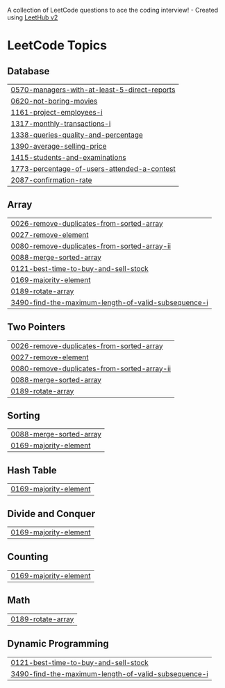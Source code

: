 A collection of LeetCode questions to ace the coding interview! - Created using [LeetHub v2](https://github.com/arunbhardwaj/LeetHub-2.0)
<!---LeetCode Topics Start-->
# LeetCode Topics
## Database
|  |
| ------- |
| [0570-managers-with-at-least-5-direct-reports](https://github.com/Michael-Emad-Ramzy/LeetCode/tree/master/0570-managers-with-at-least-5-direct-reports) |
| [0620-not-boring-movies](https://github.com/Michael-Emad-Ramzy/LeetCode/tree/master/0620-not-boring-movies) |
| [1161-project-employees-i](https://github.com/Michael-Emad-Ramzy/LeetCode/tree/master/1161-project-employees-i) |
| [1317-monthly-transactions-i](https://github.com/Michael-Emad-Ramzy/LeetCode/tree/master/1317-monthly-transactions-i) |
| [1338-queries-quality-and-percentage](https://github.com/Michael-Emad-Ramzy/LeetCode/tree/master/1338-queries-quality-and-percentage) |
| [1390-average-selling-price](https://github.com/Michael-Emad-Ramzy/LeetCode/tree/master/1390-average-selling-price) |
| [1415-students-and-examinations](https://github.com/Michael-Emad-Ramzy/LeetCode/tree/master/1415-students-and-examinations) |
| [1773-percentage-of-users-attended-a-contest](https://github.com/Michael-Emad-Ramzy/LeetCode/tree/master/1773-percentage-of-users-attended-a-contest) |
| [2087-confirmation-rate](https://github.com/Michael-Emad-Ramzy/LeetCode/tree/master/2087-confirmation-rate) |
## Array
|  |
| ------- |
| [0026-remove-duplicates-from-sorted-array](https://github.com/Michael-Emad-Ramzy/LeetCode/tree/master/0026-remove-duplicates-from-sorted-array) |
| [0027-remove-element](https://github.com/Michael-Emad-Ramzy/LeetCode/tree/master/0027-remove-element) |
| [0080-remove-duplicates-from-sorted-array-ii](https://github.com/Michael-Emad-Ramzy/LeetCode/tree/master/0080-remove-duplicates-from-sorted-array-ii) |
| [0088-merge-sorted-array](https://github.com/Michael-Emad-Ramzy/LeetCode/tree/master/0088-merge-sorted-array) |
| [0121-best-time-to-buy-and-sell-stock](https://github.com/Michael-Emad-Ramzy/LeetCode/tree/master/0121-best-time-to-buy-and-sell-stock) |
| [0169-majority-element](https://github.com/Michael-Emad-Ramzy/LeetCode/tree/master/0169-majority-element) |
| [0189-rotate-array](https://github.com/Michael-Emad-Ramzy/LeetCode/tree/master/0189-rotate-array) |
| [3490-find-the-maximum-length-of-valid-subsequence-i](https://github.com/Michael-Emad-Ramzy/LeetCode/tree/master/3490-find-the-maximum-length-of-valid-subsequence-i) |
## Two Pointers
|  |
| ------- |
| [0026-remove-duplicates-from-sorted-array](https://github.com/Michael-Emad-Ramzy/LeetCode/tree/master/0026-remove-duplicates-from-sorted-array) |
| [0027-remove-element](https://github.com/Michael-Emad-Ramzy/LeetCode/tree/master/0027-remove-element) |
| [0080-remove-duplicates-from-sorted-array-ii](https://github.com/Michael-Emad-Ramzy/LeetCode/tree/master/0080-remove-duplicates-from-sorted-array-ii) |
| [0088-merge-sorted-array](https://github.com/Michael-Emad-Ramzy/LeetCode/tree/master/0088-merge-sorted-array) |
| [0189-rotate-array](https://github.com/Michael-Emad-Ramzy/LeetCode/tree/master/0189-rotate-array) |
## Sorting
|  |
| ------- |
| [0088-merge-sorted-array](https://github.com/Michael-Emad-Ramzy/LeetCode/tree/master/0088-merge-sorted-array) |
| [0169-majority-element](https://github.com/Michael-Emad-Ramzy/LeetCode/tree/master/0169-majority-element) |
## Hash Table
|  |
| ------- |
| [0169-majority-element](https://github.com/Michael-Emad-Ramzy/LeetCode/tree/master/0169-majority-element) |
## Divide and Conquer
|  |
| ------- |
| [0169-majority-element](https://github.com/Michael-Emad-Ramzy/LeetCode/tree/master/0169-majority-element) |
## Counting
|  |
| ------- |
| [0169-majority-element](https://github.com/Michael-Emad-Ramzy/LeetCode/tree/master/0169-majority-element) |
## Math
|  |
| ------- |
| [0189-rotate-array](https://github.com/Michael-Emad-Ramzy/LeetCode/tree/master/0189-rotate-array) |
## Dynamic Programming
|  |
| ------- |
| [0121-best-time-to-buy-and-sell-stock](https://github.com/Michael-Emad-Ramzy/LeetCode/tree/master/0121-best-time-to-buy-and-sell-stock) |
| [3490-find-the-maximum-length-of-valid-subsequence-i](https://github.com/Michael-Emad-Ramzy/LeetCode/tree/master/3490-find-the-maximum-length-of-valid-subsequence-i) |
<!---LeetCode Topics End-->